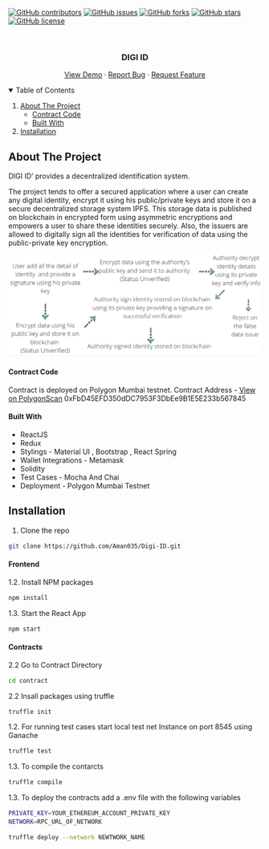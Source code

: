 [![GitHub contributors](https://img.shields.io/github/contributors/Aman035/Digi-ID?style=for-the-badge)](https://github.com/Aman035/Digi-ID/contributors)
[![GitHub issues](https://img.shields.io/github/issues/Aman035/Digi-ID?style=for-the-badge)](https://github.com/Aman035/Digi-ID/issues)
[![GitHub forks](https://img.shields.io/github/forks/Aman035/Digi-ID?style=for-the-badge)](https://github.com/Aman035/Digi-ID/network)
[![GitHub stars](https://img.shields.io/github/stars/Aman035/Digi-ID?style=for-the-badge)](https://github.com/Aman035/Digi-ID/stargazers)
[![GitHub license](https://img.shields.io/github/license/Aman035/Digi-ID?style=for-the-badge)](https://github.com/Aman035/Digi-ID/blob/main/LICENSE)

<!-- PROJECT LOGO -->
<br />
<p align="center">
    <!-- <img src="images/logo.png" alt="Logo" width="80" height="80"> -->
  <h3 align="center">DIGI ID</h3>
  <p align="center">
    <a href="TODO">View Demo</a>
    ·
    <a href="https://github.com/Aman035/Digi-ID/issues">Report Bug</a>
    ·
    <a href="https://github.com/Aman035/Digi-ID/issues">Request Feature</a>
  </p>
</p>

<!-- TABLE OF CONTENTS -->
<details open="open">
  <summary>Table of Contents</summary>
  <ol>
    <li>
      <a href="#about-the-project">About The Project</a>
      <ul>
        <li><a href="#contract-code">Contract Code</a></li>
        <li><a href="#built-with">Built With</a></li>
      </ul>
    </li>
    <li><a href="#installation">Installation</a></li>
  </ol>
</details>

<!-- ABOUT THE PROJECT -->

## About The Project

DIGI ID’ provides a decentralized identification system.

The project tends to offer a secured application where a user can create any digital identity, encrypt it using his public/private keys and store it on a secure decentralized storage system IPFS. This storage data is published on blockchain in encrypted form using asymmetric encryptions and empowers a user to share these identities securely. Also, the issuers are allowed to digitally sign all the identities for verification of data using the public-private key encryption.

<p align="center">
<img src="public\assets\flow.png"/>
</p>

#### Contract Code

Contract is deployed on Polygon Mumbai testnet.
Contract Address - [View on PolygonScan](https://mumbai.polygonscan.com/address/0xFbD45EFD350dDC7953F3DbEe9B1E5E233b567845)
0xFbD45EFD350dDC7953F3DbEe9B1E5E233b567845

#### Built With

- ReactJS
- Redux
- Stylings - Material UI , Bootstrap , React Spring
- Wallet Integrations - Metamask
- Solidity
- Test Cases - Mocha And Chai
- Deployment - Polygon Mumbai Testnet

## Installation

1. Clone the repo

```sh
git clone https://github.com/Aman035/Digi-ID.git
```

#### Frontend

1.2. Install NPM packages

```sh
npm install
```

1.3. Start the React App

```sh
npm start
```

#### Contracts

2.2 Go to Contract Directory

```sh
cd contract
```

2.2 Insall packages using truffle

```sh
truffle init
```

1.2. For running test cases start local test net Instance on port 8545 using Ganache

```sh
truffle test
```

1.3. To compile the contarcts

```sh
truffle compile
```

1.3. To deploy the contracts add a .env file with the following variables

```sh
PRIVATE_KEY=YOUR_ETHEREUM_ACCOUNT_PRIVATE_KEY
NETWORK=RPC_URL_OF_NETWORK
```

```sh
truffle deploy --network NEWTWORK_NAME
```
